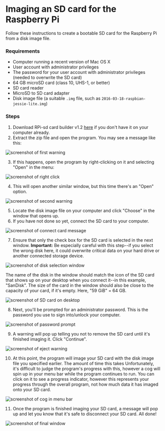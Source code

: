 # Imaging an SD card for the Raspberry Pi

Follow these instructions to create a bootable SD card for the Raspberry Pi from a disk image file.

### Requirements
  - Computer running a recent version of Mac OS X
  - User account with administrator privileges
  - The password for your user account with administrator privileges (needed to overwrite the SD card)
  - 64 GB microSD card (class 10, UHS-1, or better)
  - SD card reader
  - MicroSD to SD card adapter
  - Disk image file (a suitable `.img` file, such as `2016-03-18-raspbian-jessie-lite.img`)

### Steps
1. Download RPi-sd card builder v1.2 [here](http://alltheware.wordpress.com/2012/12/11/easiest-way-sd-card-setup/) if you don't have it on your computer already.
2. Extract the zip file and open the program. You may see a message like this:

![screenshot of first warning](https://raw.githubusercontent.com/carroux/SolarSPELL/master/doc/img/first_warning.png)

3. If this happens, open the program by right-clicking on it and selecting "Open" in the menu:

![screenshot of right click](https://raw.githubusercontent.com/carroux/SolarSPELL/master/doc/img/right_click.png)

4. This will open another similar window, but this time there's an "Open" option.

![screenshot of second warning](https://raw.githubusercontent.com/carroux/SolarSPELL/master/doc/img/second_warning.png)

5. Locate the disk image file on your computer and click "Choose" in the window that opens up.
6. If you have not done so yet, connect the SD card to your computer.

![screenshot of connect card message](https://github.com/carroux/SolarSPELL/raw/master/doc/img/connect_card.png)

7. Ensure that only the check box for the SD card is selected in the next window. **Important:** Be especially careful with this step--if you select the wrong disk here, it could overwrite critical data on your hard drive or another connected storage device.

![screenshot of disk selection window](https://github.com/carroux/SolarSPELL/raw/master/doc/img/select_card.png)

The name of the disk in the window should match the icon of the SD card that shows up on your desktop when you connect it--in this example, "SanDisk". The size of the card in the window should also be close to the capacity of your card, if it's empty. Here, "59 GiB" = 64 GB.

![screenshot of SD card on desktop](https://github.com/carroux/SolarSPELL/raw/master/doc/img/card_on_desktop.png)

8. Next, you'll be prompted for an administrator password. This is the password you use to sign into/unlock your computer.

![screenshot of password prompt](https://github.com/carroux/SolarSPELL/raw/master/doc/img/enter_password.png)

9. A warning will pop up telling you not to remove the SD card until it's finished imaging it. Click "Continue".

![screenshot of eject warning](https://github.com/carroux/SolarSPELL/raw/master/doc/img/wait_for_eject.png)

10. At this point, the program will image your SD card with the disk image file you specified earlier. The amount of time this takes  Unfortunately, it's difficult to judge the program's progress with this, however a cog will spin up in your menu bar while the program continues to run. You can click on it to see a progress indicator, however this represents your progress through the overall program, not how much data it has imaged onto your SD card.

![screenshot of cog in menu bar](https://github.com/carroux/SolarSPELL/raw/master/doc/img/cog.png)

11. Once the program is finished imaging your SD card, a message will pop up and let you know that it's safe to disconnect your SD card. All done!

![screenshot of final window](https://github.com/carroux/SolarSPELL/raw/master/doc/img/finished.png)
